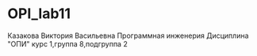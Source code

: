 # OPI_lab11
Казакова 
Виктория 
Васильевна
Программная инженерия
Дисциплина "ОПИ"
курс 1,группа 8,подгруппа 2
